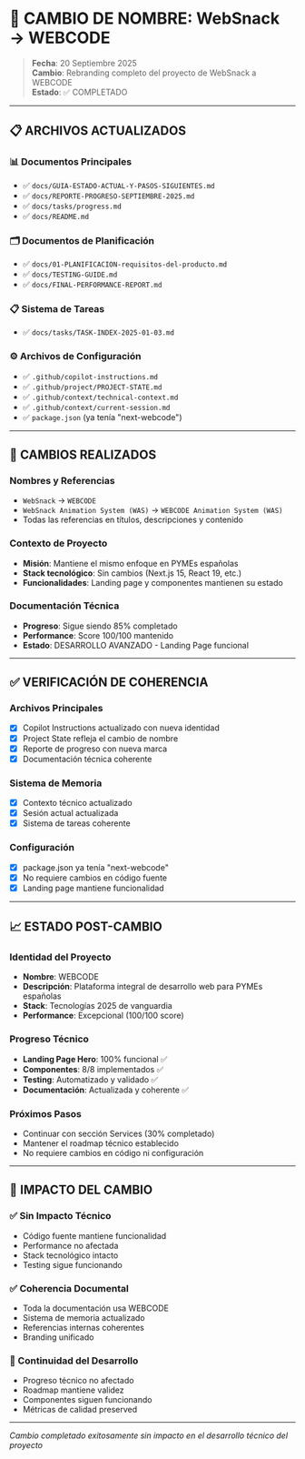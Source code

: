 # 🔄 CAMBIO DE NOMBRE: WebSnack → WEBCODE

> **Fecha**: 20 Septiembre 2025  
> **Cambio**: Rebranding completo del proyecto de WebSnack a WEBCODE  
> **Estado**: ✅ COMPLETADO

---

## 📋 **ARCHIVOS ACTUALIZADOS**

### **📊 Documentos Principales**

- ✅ `docs/GUIA-ESTADO-ACTUAL-Y-PASOS-SIGUIENTES.md`
- ✅ `docs/REPORTE-PROGRESO-SEPTIEMBRE-2025.md`
- ✅ `docs/tasks/progress.md`
- ✅ `docs/README.md`

### **🗂️ Documentos de Planificación**

- ✅ `docs/01-PLANIFICACION-requisitos-del-producto.md`
- ✅ `docs/TESTING-GUIDE.md`
- ✅ `docs/FINAL-PERFORMANCE-REPORT.md`

### **📋 Sistema de Tareas**

- ✅ `docs/tasks/TASK-INDEX-2025-01-03.md`

### **⚙️ Archivos de Configuración**

- ✅ `.github/copilot-instructions.md`
- ✅ `.github/project/PROJECT-STATE.md`
- ✅ `.github/context/technical-context.md`
- ✅ `.github/context/current-session.md`
- ✅ `package.json` (ya tenía "next-webcode")

---

## 🎯 **CAMBIOS REALIZADOS**

### **Nombres y Referencias**

- `WebSnack` → `WEBCODE`
- `WebSnack Animation System (WAS)` → `WEBCODE Animation System (WAS)`
- Todas las referencias en títulos, descripciones y contenido

### **Contexto de Proyecto**

- **Misión**: Mantiene el mismo enfoque en PYMEs españolas
- **Stack tecnológico**: Sin cambios (Next.js 15, React 19, etc.)
- **Funcionalidades**: Landing page y componentes mantienen su estado

### **Documentación Técnica**

- **Progreso**: Sigue siendo 85% completado
- **Performance**: Score 100/100 mantenido
- **Estado**: DESARROLLO AVANZADO - Landing Page funcional

---

## ✅ **VERIFICACIÓN DE COHERENCIA**

### **Archivos Principales**

- [x] Copilot Instructions actualizado con nueva identidad
- [x] Project State refleja el cambio de nombre
- [x] Reporte de progreso con nueva marca
- [x] Documentación técnica coherente

### **Sistema de Memoria**

- [x] Contexto técnico actualizado
- [x] Sesión actual actualizada
- [x] Sistema de tareas coherente

### **Configuración**

- [x] package.json ya tenía "next-webcode"
- [x] No requiere cambios en código fuente
- [x] Landing page mantiene funcionalidad

---

## 📈 **ESTADO POST-CAMBIO**

### **Identidad del Proyecto**

- **Nombre**: WEBCODE
- **Descripción**: Plataforma integral de desarrollo web para PYMEs españolas
- **Stack**: Tecnologías 2025 de vanguardia
- **Performance**: Excepcional (100/100 score)

### **Progreso Técnico**

- **Landing Page Hero**: 100% funcional ✅
- **Componentes**: 8/8 implementados ✅
- **Testing**: Automatizado y validado ✅
- **Documentación**: Actualizada y coherente ✅

### **Próximos Pasos**

- Continuar con sección Services (30% completado)
- Mantener el roadmap técnico establecido
- No requiere cambios en código ni configuración

---

## 🎯 **IMPACTO DEL CAMBIO**

### **✅ Sin Impacto Técnico**

- Código fuente mantiene funcionalidad
- Performance no afectada
- Stack tecnológico intacto
- Testing sigue funcionando

### **✅ Coherencia Documental**

- Toda la documentación usa WEBCODE
- Sistema de memoria actualizado
- Referencias internas coherentes
- Branding unificado

### **🔄 Continuidad del Desarrollo**

- Progreso técnico no afectado
- Roadmap mantiene validez
- Componentes siguen funcionando
- Métricas de calidad preserved

---

_Cambio completado exitosamente sin impacto en el desarrollo técnico del proyecto_
